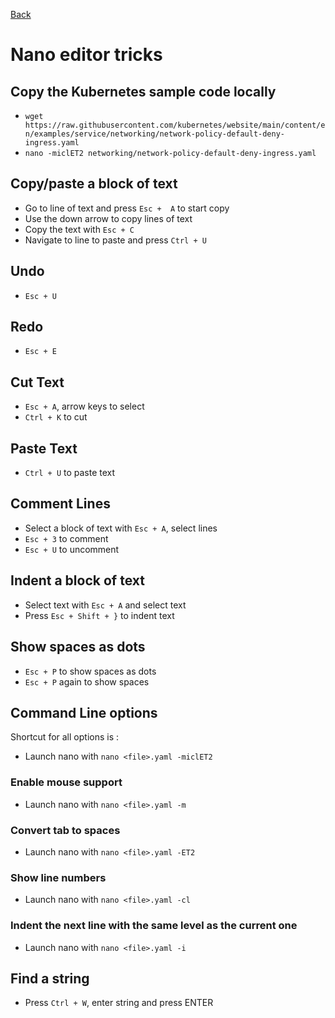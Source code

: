 [Back](../README.md)

# Nano editor tricks


## Copy the Kubernetes sample code locally
* `wget https://raw.githubusercontent.com/kubernetes/website/main/content/en/examples/service/networking/network-policy-default-deny-ingress.yaml`
* `nano -miclET2 networking/network-policy-default-deny-ingress.yaml`

## Copy/paste a block of text

* Go to line of text and press `Esc +  A` to start copy
* Use the down arrow to copy lines of text
* Copy the text with `Esc + C`
* Navigate to line to paste and press `Ctrl + U`

## Undo
* `Esc + U`

## Redo 
* `Esc + E`

## Cut Text
* `Esc + A`, arrow keys to select
* `Ctrl + K` to cut

## Paste Text
* `Ctrl + U` to paste text

## Comment Lines

* Select a block of text with `Esc + A`, select lines
* `Esc + 3` to comment
* `Esc + U` to uncomment

## Indent a block of text

* Select text with `Esc + A` and select text
* Press `Esc + Shift + }` to indent text

## Show spaces as dots

* `Esc + P` to show spaces as dots
* `Esc + P` again to show spaces

## Command Line options

Shortcut for all options is :
* Launch nano with `nano <file>.yaml -miclET2`

### Enable mouse support

* Launch nano with `nano <file>.yaml -m`

### Convert tab to spaces

* Launch nano with `nano <file>.yaml -ET2`

### Show line numbers

* Launch nano with `nano <file>.yaml -cl`

### Indent the next line with the same level as the current one

* Launch nano with `nano <file>.yaml -i`

## Find a string

* Press `Ctrl + W`, enter string and press ENTER
